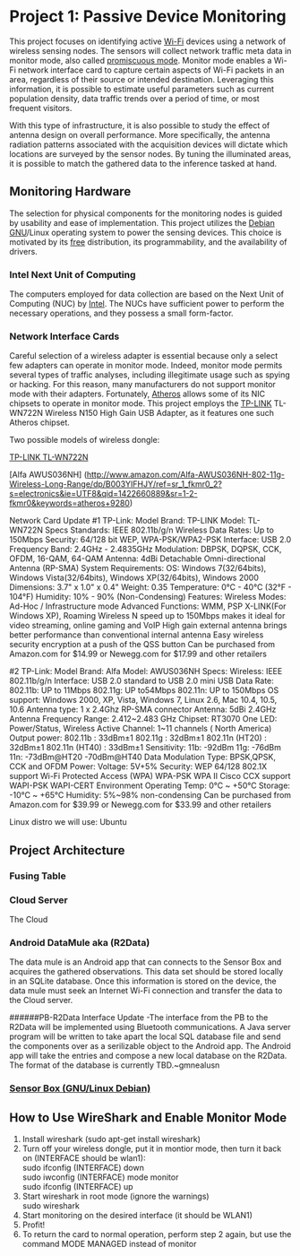 Project 1: Passive Device Monitoring
====================================

This project focuses on identifying active [Wi-Fi](http://www.wi-fi.org/) devices using a network of wireless sensing nodes.
The sensors will collect network traffic meta data in monitor mode, also called [promiscuous mode](http://en.wikipedia.org/wiki/Promiscuous_mode).
Monitor mode enables a Wi-Fi network interface card to capture certain aspects of Wi-Fi packets in an area, regardless of their source or intended destination.
Leveraging this information, it is possible to estimate useful parameters such as current population density, data traffic trends over a period of time, or most frequent visitors.

With this type of infrastructure, it is also possible to study the effect of antenna design on overall performance.
More specifically, the antenna radiation patterns associated with the acquisition devices will dictate which locations are surveyed by the sensor nodes.
By tuning the illuminated areas, it is possible to match the gathered data to the inference tasked at hand.


Monitoring Hardware
-------------------

The selection for physical components for the monitoring nodes is guided by usability and ease of implementation.
This project utilizes the [Debian](https://www.debian.org/) [GNU](https://www.gnu.org/)/Linux operating system to power the sensing devices.
This choice is motivated by its [free](http://www.fsf.org/) distribution, its programmability, and the availability of drivers.

### Intel Next Unit of Computing

The computers employed for data collection are based on the Next Unit of Computing (NUC) by [Intel](http://www.intel.com/).
The NUCs have sufficient power to perform the necessary operations, and they possess a small form-factor.

### Network Interface Cards

Careful selection of a wireless adapter is essential because only a select few adapters can operate in monitor mode.
Indeed, monitor mode permits several types of traffic analyses, including illegitimate usage such as spying or hacking.
For this reason, many manufacturers do not support monitor mode with their adapters.
Fortunately, [Atheros](http://www.qca.qualcomm.com/) allows some of its NIC chipsets to operate in monitor mode.
This project employs the [TP-LINK](http://www.tp-link.us/) TL-WN722N Wireless N150 High Gain USB Adapter, as it features one such Atheros chipset.

Two possible models of wireless dongle:

[TP-LINK TL-WN722N](http://www.amazon.com/TP-LINK-TL-WN722N-Wireless-Adapter-External/dp/B002SZEOLG/ref=sr_1_1?ie=UTF8&qid=1422659883&sr=8-1&keywords=TP-Link%27s+TL-WN722N&pebp=1422659900492&peasin=B002SZEOLG)

[Alfa AWUS036NH] (http://www.amazon.com/Alfa-AWUS036NH-802-11g-Wireless-Long-Range/dp/B003YIFHJY/ref=sr_1_fkmr0_2?s=electronics&ie=UTF8&qid=1422660889&sr=1-2-fkmr0&keywords=atheros+9280)


Network Card Update
#1
TP-Link:
Model Brand:					TP-LINK
Model:							TL-WN722N
Specs
Standards:					IEEE 802.11b/g/n
Wireless Data Rates:		Up to 150Mbps
Security:						64/128 bit WEP, WPA-PSK/WPA2-PSK
Interface:						USB 2.0
Frequency Band:			2.4GHz - 2.4835GHz
Modulation:					DBPSK, DQPSK, CCK, OFDM, 16-QAM, 64-QAM
Antenna:						4dBi Detachable Omni-directional Antenna (RP-SMA)
System Requirements:	OS: Windows 7(32/64bits), Windows Vista(32/64bits), Windows XP(32/64bits), Windows 2000
Dimensions:					3.7" x 1.0" x 0.4"
Weight:							0.35
Temperature:					0°C - 40°C (32°F - 104°F)
Humidity:						10% - 90% (Non-Condensing)
Features:						Wireless Modes: Ad-Hoc / Infrastructure mode
									Advanced Functions: WMM, PSP X-LINK(For Windows XP), Roaming
									Wireless N speed up to 150Mbps makes it ideal for video streaming, online gaming and VoIP
									High gain external antenna brings better performance than conventional internal antenna
									Easy wireless security encryption at a push of the QSS button
Can be purchased from Amazon.com for $14.99 or Newegg.com for $17.99 and other retailers


#2
TP-Link:
Model Brand:					Alfa
Model:							AWUS036NH
Specs:
Wireless: 						IEEE 802.11b/g/n
Interface:						USB 2.0 standard to USB 2.0 mini USB
Data Rate:					802.11b: UP to 11Mbps
									802.11g: UP to54Mbps
									802.11n: UP to 150Mbps
OS support: 					Windows 2000, XP, Vista, Windows 7, Linux 2.6, Mac 10.4, 10.5, 10.6
Antenna type: 				1 x 2.4Ghz RP-SMA connector
Antenna: 						5dBi 2.4GHz Antenna
Frequency Range: 		2.412~2.483 GHz
Chipset: 						RT3070
One LED: 						Power/Status, Wireless Active
Channel:						1~11 channels ( North America)
Output power:				802.11b : 33dBm±1
									802.11g : 32dBm±1
									802.11n (HT20) : 32dBm±1
									802.11n (HT40) : 33dBm±1
Sensitivity:					11b: -92dBm
									11g: -76dBm
									11n: -73dBm@HT20
									-70dBm@HT40
Data Modulation Type:	BPSK,QPSK, CCK and OFDM
Power: 							Voltage: 5V+5%
Security:						WEP 64/128 802.1X support
									Wi-Fi Protected Access (WPA)
									WPA-PSK
									WPA II
									Cisco CCX support
									WAPI-PSK
									WAPI-CERT Environment
Operating Temp:			0°C ~ +50°C
Storage: 						-10°C ~ +65°C
Humidity: 						5%~98% non-condensing
Can be purchased from Amazon.com for $39.99 or Newegg.com for $33.99 and other retailers

Linux distro we will use: Ubuntu

Project Architecture
--------------------


### Fusing Table

### Cloud Server

The Cloud 

### Android DataMule aka (R2Data)

The data mule is an Android app that can connects to the Sensor Box and acquires the gathered observations.
This data set should be stored locally in an SQLite database.
Once this information is stored on the device, the data mule must seek an Internet Wi-Fi connection and transfer the data to the Cloud server.

######PB-R2Data Interface Update
-The interface from the PB to the R2Data will be implemented using Bluetooth communications. A Java server program will be written to take apart the local SQL database file and send the components over as a serilizable object to the Android app. The Android app will take the entries and compose a new local database on the R2Data. The format of the database is currently TBD.~gmnealusn



### [Sensor Box (GNU/Linux Debian)](https://github.com/CourseReps/ECEN489-Spring2015/tree/master/Project1/Team2/PromiscuousBox)


How to Use WireShark and Enable Monitor Mode
--------------------

1. Install wireshark (sudo apt-get install wireshark)
2. Turn off your wireless dongle, put it in montior mode, then turn it back on (INTERFACE should be wlan1):  
    sudo ifconfig (INTERFACE) down  
    sudo iwconfig (INTERFACE) mode monitor  
    sudo ifconfig (INTERFACE) up  
3. Start wireshark in root mode (ignore the warnings)  
    sudo wireshark  
4. Start monitoring on the desired interface (it should be WLAN1)
5. Profit!
6. To return the card to normal operation, perform step 2 again, but use the command MODE MANAGED instead of monitor

